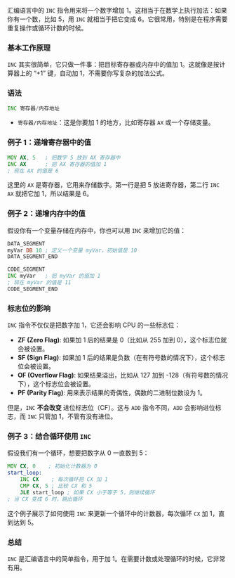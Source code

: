 汇编语言中的 `INC` 指令用来将一个数字增加 1。这相当于在数学上执行加法：如果你有一个数，比如 5，用 `INC` 就相当于把它变成 6。它很常用，特别是在程序需要重复操作或循环计数的时候。

### 基本工作原理
`INC` 其实很简单，它只做一件事：把目标寄存器或内存中的值加 1。这就像是按计算器上的 “+1” 键，自动加 1，不需要你写复杂的加法公式。

### 语法

```asm
INC 寄存器/内存地址
```

- `寄存器/内存地址`：这是你要加 1 的地方，比如寄存器 `AX` 或一个存储变量。

### 例子 1：递增寄存器中的值

```asm
MOV AX, 5   ; 把数字 5 放到 AX 寄存器中
INC AX      ; 把 AX 寄存器的值加 1
; 现在 AX 的值是 6
```

这里的 `AX` 是寄存器，它用来存储数字。第一行是把 5 放进寄存器，第二行 `INC AX` 就把它加 1，所以结果是 6。

### 例子 2：递增内存中的值

假设你有一个变量存储在内存中，你也可以用 `INC` 来增加它的值：

```asm
DATA_SEGMENT
myVar DB 10 ; 定义一个变量 myVar，初始值是 10
DATA_SEGMENT_END

CODE_SEGMENT
INC myVar   ; 把 myVar 的值加 1
; 现在 myVar 的值是 11
CODE_SEGMENT_END
```

### 标志位的影响
`INC` 指令不仅仅是把数字加 1，它还会影响 CPU 的一些标志位：

- **ZF (Zero Flag)**: 如果加 1 后的结果是 0（比如从 255 加到 0），这个标志位就会被设置。
- **SF (Sign Flag)**: 如果加 1 后的结果是负数（在有符号数的情况下），这个标志位会被设置。
- **OF (Overflow Flag)**: 如果结果溢出，比如从 127 加到 -128（有符号数的情况下），这个标志位会被设置。
- **PF (Parity Flag)**: 用来表示结果的奇偶性，偶数的二进制位数设为 1。

但是，`INC` **不会改变** 进位标志位（CF）。这与 `ADD` 指令不同，`ADD` 会影响进位标志，而 `INC` 只管加 1，不管有没有进位。

### 例子 3：结合循环使用 `INC`

假设我们有一个循环，想要把数字从 0 一直数到 5：

```asm
MOV CX, 0    ; 初始化计数器为 0
start_loop:
    INC CX    ; 每次循环把 CX 加 1
    CMP CX, 5 ; 比较 CX 和 5
    JLE start_loop ; 如果 CX 小于等于 5，则继续循环
; 当 CX 变成 6 时，跳出循环
```

这个例子展示了如何使用 `INC` 来更新一个循环中的计数器，每次循环 `CX` 加 1，直到达到 5。

### 总结
`INC` 是汇编语言中的简单指令，用于加 1。在需要计数或处理循环的时候，它非常有用。